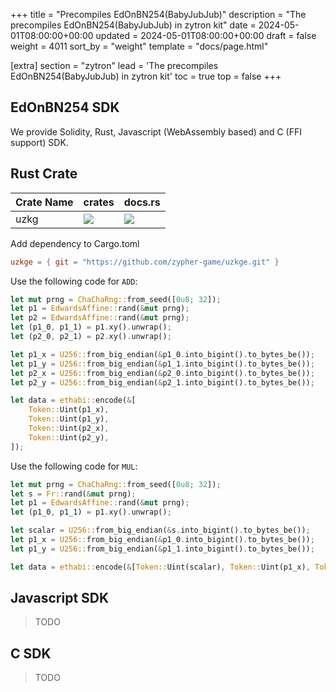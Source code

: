 +++
title = "Precompiles EdOnBN254(BabyJubJub)"
description = "The precompiles EdOnBN254(BabyJubJub) in zytron kit"
date = 2024-05-01T08:00:00+00:00
updated = 2024-05-01T08:00:00+00:00
draft = false
weight = 4011
sort_by = "weight"
template = "docs/page.html"

[extra]
section = "zytron"
lead = 'The precompiles EdOnBN254(BabyJubJub) in zytron kit'
toc = true
top = false
+++

## EdOnBN254 SDK

We provide Solidity, Rust, Javascript (WebAssembly based) and C (FFI support) SDK.

## Rust Crate

| Crate Name | crates | docs.rs |
| - | - | - |
| uzkg | ![](https://img.shields.io/crates/v/uzkg) | ![](https://img.shields.io/docsrs/uzkg) |

Add dependency to Cargo.toml

```toml
uzkge = { git = "https://github.com/zypher-game/uzkge.git" }
```

Use the following code for `ADD`:

```rust
let mut prng = ChaChaRng::from_seed([0u8; 32]);
let p1 = EdwardsAffine::rand(&mut prng);
let p2 = EdwardsAffine::rand(&mut prng);
let (p1_0, p1_1) = p1.xy().unwrap();
let (p2_0, p2_1) = p2.xy().unwrap();

let p1_x = U256::from_big_endian(&p1_0.into_bigint().to_bytes_be());
let p1_y = U256::from_big_endian(&p1_1.into_bigint().to_bytes_be());
let p2_x = U256::from_big_endian(&p2_0.into_bigint().to_bytes_be());
let p2_y = U256::from_big_endian(&p2_1.into_bigint().to_bytes_be());

let data = ethabi::encode(&[
    Token::Uint(p1_x),
    Token::Uint(p1_y),
    Token::Uint(p2_x),
    Token::Uint(p2_y),
]);
```

Use the following code for `MUL`:

```rust
let mut prng = ChaChaRng::from_seed([0u8; 32]);
let s = Fr::rand(&mut prng);
let p1 = EdwardsAffine::rand(&mut prng);
let (p1_0, p1_1) = p1.xy().unwrap();

let scalar = U256::from_big_endian(&s.into_bigint().to_bytes_be());
let p1_x = U256::from_big_endian(&p1_0.into_bigint().to_bytes_be());
let p1_y = U256::from_big_endian(&p1_1.into_bigint().to_bytes_be());

let data = ethabi::encode(&[Token::Uint(scalar), Token::Uint(p1_x), Token::Uint(p1_y)]);
```

## Javascript SDK

> TODO

## C SDK

> TODO
